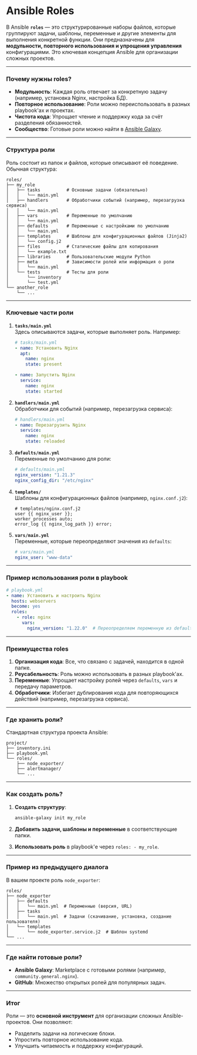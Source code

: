 # Ansible Roles

В Ansible **`roles`** — это структурированные наборы файлов, которые группируют задачи, шаблоны, переменные и другие элементы для выполнения конкретной функции. Они предназначены для **модульности, повторного использования и упрощения управления** конфигурациями. Это ключевая концепция Ansible для организации сложных проектов.

---

### **Почему нужны roles?**
- **Модульность**: Каждая роль отвечает за конкретную задачу (например, установка Nginx, настройка БД).
- **Повторное использование**: Роли можно переиспользовать в разных playbook'ах и проектах.
- **Чистота кода**: Упрощает чтение и поддержку кода за счёт разделения обязанностей.
- **Сообщество**: Готовые роли можно найти в [Ansible Galaxy](https://galaxy.ansible.com/).

---

### **Структура роли**
Роль состоит из папок и файлов, которые описывают её поведение. Обычная структура:

```plaintext
roles/
├── my_role
│   ├── tasks          # Основные задачи (обязательно)
│   │   └── main.yml
│   ├── handlers       # Обработчики событий (например, перезагрузка сервиса)
│   │   └── main.yml
│   ├── vars           # Переменные по умолчанию
│   │   └── main.yml
│   ├── defaults       # Переменные с настройками по умолчанию
│   │   └── main.yml
│   ├── templates      # Шаблоны для конфигурационных файлов (Jinja2)
│   │   └── config.j2
│   ├── files          # Статические файлы для копирования
│   │   └── example.txt
│   ├── libraries      # Пользовательские модули Python
│   ├── meta           # Зависимости ролей или информация о роли
│   │   └── main.yml
│   └── tests          # Тесты для роли
│       └── inventory
│       └── test.yml
└── another_role
    └── ...
```

---

### **Ключевые части роли**
1. **`tasks/main.yml`**  
   Здесь описываются задачи, которые выполняет роль. Например:
   ```yaml
   # tasks/main.yml
   - name: Установить Nginx
     apt:
       name: nginx
       state: present

   - name: Запустить Nginx
     service:
       name: nginx
       state: started
   ```

2. **`handlers/main.yml`**  
   Обработчики для событий (например, перезагрузка сервиса):
   ```yaml
   # handlers/main.yml
   - name: Перезагрузить Nginx
     service:
       name: nginx
       state: reloaded
   ```

3. **`defaults/main.yml`**  
   Переменные по умолчанию для роли:
   ```yaml
   # defaults/main.yml
   nginx_version: "1.21.3"
   nginx_config_dir: "/etc/nginx"
   ```

4. **`templates/`**  
   Шаблоны для конфигурационных файлов (например, `nginx.conf.j2`):
   ```jinja2
   # templates/nginx.conf.j2
   user {{ nginx_user }};
   worker_processes auto;
   error_log {{ nginx_log_path }} error;
   ```

5. **`vars/main.yml`**  
   Переменные, которые переопределяют значения из `defaults`:
   ```yaml
   # vars/main.yml
   nginx_user: "www-data"
   ```

---

### **Пример использования роли в playbook**
```yaml
# playbook.yml
- name: Установить и настроить Nginx
  hosts: webservers
  become: yes
  roles:
    - role: nginx
      vars:
        nginx_version: "1.22.0"  # Переопределяем переменную из defaults
```

---

### **Преимущества roles**
1. **Организация кода**: Все, что связано с задачей, находится в одной папке.
2. **Реусабельность**: Роль можно использовать в разных playbook'ах.
3. **Переменные**: Упрощает настройку ролей через `defaults`, `vars` и передачу параметров.
4. **Обработчики**: Избегает дублирования кода для повторяющихся действий (например, перезагрузка сервиса).

---

### **Где хранить роли?**
Стандартная структура проекта Ansible:
```plaintext
project/
├── inventory.ini
├── playbook.yml
└── roles/
    ├── node_exporter/
    ├── alertmanager/
    └── ...
```

---

### **Как создать роль?**
1. **Создать структуру**:
   ```bash
   ansible-galaxy init my_role
   ```

2. **Добавить задачи, шаблоны и переменные** в соответствующие папки.

3. **Использовать роль** в playbook'е через `roles: - my_role`.

---

### **Пример из предыдущего диалога**
В вашем проекте роль `node_exporter`:
```plaintext
roles/
├── node_exporter
│   ├── defaults
│   │   └── main.yml  # Переменные (версия, URL)
│   ├── tasks
│   │   └── main.yml  # Задачи (скачивание, установка, создание пользователя)
│   └── templates
│       └── node_exporter.service.j2  # Шаблон systemd
└── ...
```

---

### **Где найти готовые роли?**
- **Ansible Galaxy**: Marketplace с готовыми ролями (например, `community.general.nginx`).
- **GitHub**: Множество открытых ролей для популярных задач.

---

### **Итог**
Роли — это **основной инструмент** для организации сложных Ansible-проектов. Они позволяют:
- Разделить задачи на логические блоки.
- Упростить повторное использование кода.
- Улучшить читаемость и поддержку конфигураций.

